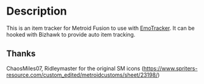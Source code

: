 # Description

This is an item tracker for Metroid Fusion to use with [EmoTracker](https://emotracker.net). It can be hooked with Bizhawk to provide auto item tracking.

## Thanks

ChaosMiles07, Ridleymaster for the original SM icons (https://www.spriters-resource.com/custom_edited/metroidcustoms/sheet/23198/)